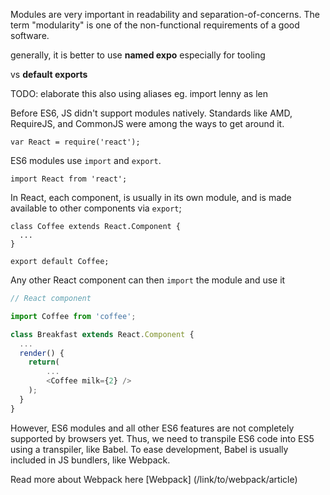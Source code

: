 Modules are very important in readability and separation-of-concerns. The term "modularity" is one of the non-functional requirements of a good software.


generally, it is better to use **named expo** especially for tooling

vs **default exports**

TODO: elaborate this
also using aliases eg. import lenny as len

Before ES6, JS didn't support modules natively. Standards like AMD, RequireJS, and CommonJS were among the ways to get around it.

```javscript
var React = require('react');
```

ES6 modules use `import` and `export`.

```javscript
import React from 'react';
```

In React, each component, is usually in its own module, and is made available to other components via `export`;

```javscript
class Coffee extends React.Component {
  ...
}

export default Coffee;
```

Any other React component can then `import` the module and use it
```javascript
// React component

import Coffee from 'coffee';

class Breakfast extends React.Component {
  ...
  render() {
    return(
        ...
        <Coffee milk={2} />  
    );
  }
}
```


However, ES6 modules and all other ES6 features are not completely supported by browsers yet. Thus, we need to transpile ES6 code into ES5 using a transpiler, like Babel.
To ease development, Babel is usually included in JS bundlers, like Webpack. 

Read more about Webpack here
[Webpack] (/link/to/webpack/article)
